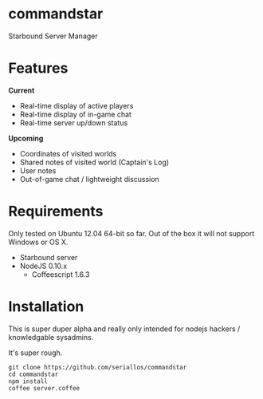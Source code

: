 commandstar
===========

Starbound Server Manager

Features
========

**Current**

* Real-time display of active players
* Real-time display of in-game chat
* Real-time server up/down status

**Upcoming**

* Coordinates of visited worlds
* Shared notes of visited world (Captain's Log)
* User notes
* Out-of-game chat / lightweight discussion

Requirements
============

Only tested on Ubuntu 12.04 64-bit so far.  Out of the box it will not support
Windows or OS X.

* Starbound server
* NodeJS 0.10.x
    * Coffeescript 1.6.3

Installation
============

This is super duper alpha and really only intended for nodejs hackers /
knowledgable sysadmins.

It's super rough.

    git clone https://github.com/seriallos/commandstar
    cd commandstar
    npm install
    coffee server.coffee
